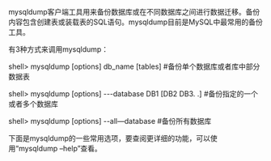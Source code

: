 

mysqldump客户端工具用来备份数据库或在不同数据库之间进行数据迁移。备份内容包含创建表或装载表的SQL语句。mysqldump目前是MySQL中最常用的备份工具。

有3种方式来调用mysqldump：

shell> mysqldump [options] db_name [tables] #备份单个数据库或者库中部分数据表

shell> mysqldump [options] ---database DB1 [DB2 DB3. .] #备份指定的一个或者多个数据库

shell> mysqldump [options] --all—database #备份所有数据库

下面是mysqldump的一些常用选项，要查阅更详细的功能，可以使用“mysqldump –help”查看。



